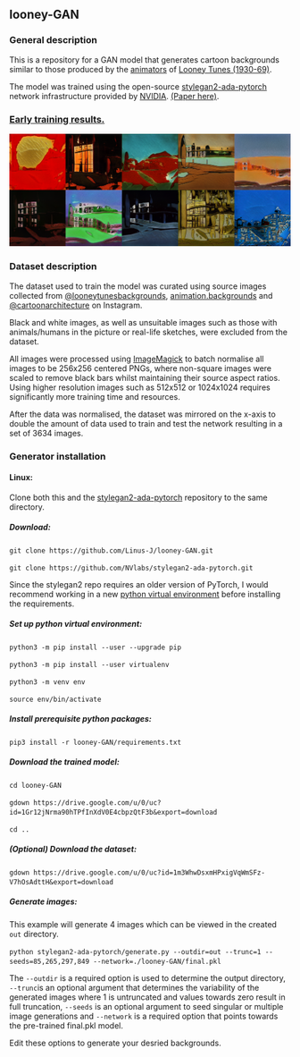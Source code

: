 
## looney-GAN

### General description
This is a repository for a GAN model that generates cartoon backgrounds similar to those produced by the [animators](https://looneytunes.fandom.com/wiki/Category:Cartoons_by_background_artist) of [Looney Tunes (1930-69)](https://en.wikipedia.org/wiki/Looney_Tunes).

The model was trained using the open-source [stylegan2-ada-pytorch](https://github.com/NVlabs/stylegan2-ada-pytorch) network infrastructure provided by [NVIDIA](https://github.com/NVlabs). [(Paper here)](https://nvlabs-fi-cdn.nvidia.com/stylegan2-ada-pytorch/ada-paper.pdf).
### [Early training results.](https://drive.google.com/file/d/14soCTccYFG_pHGuXyHpgYuB8sNXQ0Pkg/view?usp=share_link)
![Original](https://github.com/Linus-J/looney-GAN/blob/main/generatedbgs.png)

### Dataset description
The dataset used to train the model was curated using source images collected from [@looneytunesbackgrounds](https://www.instagram.com/looneytunesbackgrounds/), [animation.backgrounds](https://www.instagram.com/animation.backgrounds/) and [@cartoonarchitecture](https://www.instagram.com/cartoonarchitecture/) on Instagram. 

Black and white images, as well as unsuitable images such as those with animals/humans in the picture or real-life sketches, were excluded from the dataset.

All images were processed using [ImageMagick](https://imagemagick.org/)  to batch normalise all images to be 256x256 centered PNGs, where non-square images were scaled to remove black bars whilst maintaining their source aspect ratios. Using higher resolution images such as 512x512 or 1024x1024 requires significantly more training time and resources.

After the data was normalised, the dataset was mirrored on the x-axis to double the amount of data used to train and test the network resulting in a set of 3634 images.

### Generator installation
#### Linux:
Clone both this and the [stylegan2-ada-pytorch](https://github.com/NVlabs/stylegan2-ada-pytorch) repository to the same directory.
##### Download:

`git clone https://github.com/Linus-J/looney-GAN.git`

`git clone https://github.com/NVlabs/stylegan2-ada-pytorch.git`

Since the stylegan2 repo requires an older version of PyTorch, I would recommend working in a new [python virtual environment](https://packaging.python.org/en/latest/guides/installing-using-pip-and-virtual-environments/) before installing the requirements.
##### Set up python virtual environment:
`python3 -m pip install --user --upgrade pip`

`python3 -m pip install --user virtualenv`

`python3 -m venv env`

`source env/bin/activate`

##### Install prerequisite python packages:
`pip3 install -r looney-GAN/requirements.txt`

##### Download the trained model:
`cd looney-GAN`

`gdown https://drive.google.com/u/0/uc?id=1Gr12jNrma90hTPfInXdV0E4cbpzQtF3b&export=download`

`cd ..`

##### (Optional) Download the dataset:
`gdown https://drive.google.com/u/0/uc?id=1m3WhwDsxmHPxigVqWmSFz-V7hOsAdttH&export=download`

##### Generate images:
This example will generate 4 images which can be viewed in the created `out` directory. 

`python stylegan2-ada-pytorch/generate.py --outdir=out --trunc=1 --seeds=85,265,297,849 --network=./looney-GAN/final.pkl`
    
The `--outdir` is a required option is used to determine the output directory, `--trunc`is an optional argument that determines the variability of the generated images where 1 is untruncated and values towards zero result in full truncation, `--seeds` is an optional argument to seed singular or multiple image generations and `--network` is a required option that points towards the pre-trained final.pkl model.

Edit these options to generate your desried backgrounds.
